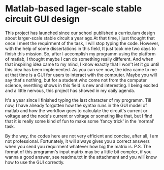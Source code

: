 # Matlab-based lager-scale stable circuit GUI design
  This project has launched since our school published a curriculum design about larger-scale stable circuit a year ago.At that time, I just thought that once I meet the requirment of the task, I will stop typing the code. However, with the help of some dissertations in this field, It just took me two days to finish this mission. So, after I accomplish my programm using the platform of matlab, I thought maybe I can do something really different. And when that inspiring idea came to my mind, I know exactly that I won't iet it go until this idea has been implemented. As you can see now, the idea came to me at that time is a GUI for users to interact with the computer. Maybe you will say that's nothing, but for a student who come not from the computer science, everthing shows in this field is new and interesting. I being excited and a little  nervous, this project has showed in my daily agenda.

  It's a year since I finished typing the last character of my programm. Till now, I have already forgotten how the syntax runs in the GUI model of matlab and how the workflow goes to calculate the circuit's current or voltage and the node's current or voltage or someting like that, but I find that it is really some kind of fun to make some 'fancy trick' in the 'normal' task.
  
  By the way, the codes here are not very efficient and concise, after all, I am not professional. Fortunately, it will always gives you a correct answers when you send you requirment whatever how big the matrix is.
  P.S. The format of this programm's input matrix may be a little bit complex, if you wanna a good answer, see readme.txt in the attachment and you will know how to use the GUI correctly.
